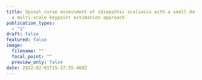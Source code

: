 ```yaml
---
title: Spinal curve assessment of idiopathic scoliosis with a small dataset via
  a multi-scale keypoint estimation approach
publication_types:
  - "1"
draft: false
featured: false
image:
  filename: ""
  focal_point: ""
  preview_only: false
date: 2022-02-01T15:37:55.468Z
---
```

